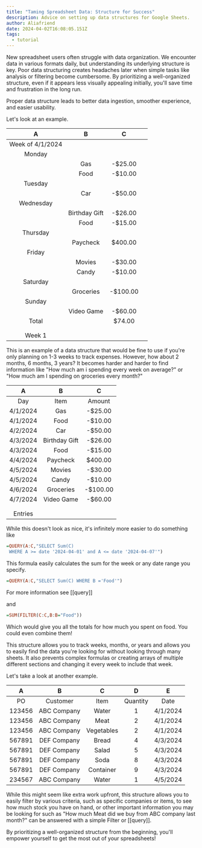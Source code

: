 ```yaml
---
title: "Taming Spreadsheet Data: Structure for Success"
description: Advice on setting up data structures for Google Sheets.
author: Aliafriend
date: 2024-04-02T16:08:05.151Z
tags:
  - tutorial
---
```

New spreadsheet users often struggle with data organization. We encounter data in various formats daily, but understanding its underlying structure is key. Poor data structuring creates headaches later when simple tasks like analysis or filtering become cumbersome. By prioritizing a well-organized structure, even if it appears less visually appealing initially, you'll save time and frustration in the long run.

Proper data structure leads to better data ingestion, smoother experience, and easier usability.

Let's look at an example.

| A                | B             | C         |     |
| :----------------: | :-------------: | :---------: | :---: |
| Week of 4/1/2024 |               |           |     |
| Monday           |               |           |     |
|                  | Gas           | \-$25.00  |     |
|                  | Food          | \-$10.00  |     |
| Tuesday          |               |           |     |
|                  | Car           | \-$50.00  |     |
| Wednesday        |               |           |     |
|                  | Birthday Gift | \-$26.00  |     |
|                  | Food          | \-$15.00  |     |
| Thursday         |               |           |     |
|                  | Paycheck      | $400.00   |     |
| Friday           |               |           |     |
|                  | Movies        | \-$30.00  |     |
|                  | Candy         | \-$10.00  |     |
| Saturday         |               |           |     |
|                  | Groceries     | \-$100.00 |     |
| Sunday           |               |           |     |
|                  | Video Game    | \-$60.00  |     |
| Total            |               | $74.00    |     |
|                  |               |           |     |
|                  |               |           |     |
| Week 1           |               |           |     |

This is an example of a data structure that would be fine to use if you're only planning on 1-3 weeks to track expenses. However, how about 2 months, 6 months, 3 years? It becomes harder and harder to find information like "How much am i spending every week on average?" or "How much am I spending on groceries every month?"

| A        | B             | C         |
| :--------: | :-------------: | :---------: |
| Day      | Item          | Amount    |
| 4/1/2024 | Gas           | \-$25.00  |
| 4/1/2024 | Food          | \-$10.00  |
| 4/2/2024 | Car           | \-$50.00  |
| 4/3/2024 | Birthday Gift | \-$26.00  |
| 4/3/2024 | Food          | \-$15.00  |
| 4/4/2024 | Paycheck      | $400.00   |
| 4/5/2024 | Movies        | \-$30.00  |
| 4/5/2024 | Candy         | \-$10.00  |
| 4/6/2024 | Groceries     | \-$100.00 |
| 4/7/2024 | Video Game    | \-$60.00  |
|          |               |           |
|          |               |           |
| Entries  |               |           |

While this doesn't look as nice, it's infinitely more easier to do something like

```haskell
=QUERY(A:C,"SELECT Sum(C)
 WHERE A >= date '2024-04-01' and A <= date '2024-04-07'")
```

This formula easily calculates the sum for the week or any date range you specify.

```haskell
=QUERY(A:C,"SELECT Sum(C) WHERE B ='Food'")
```

For more information see \[[query]]

and

```haskell
=SUM(FILTER(C:C,B:B="Food"))
```

Which would give you all the totals for how much you spent on food. You could even combine them!

This structure allows you to track weeks, months, or years and allows you to easily find the data you're looking for without looking through many sheets. It also prevents complex formulas or creating arrays of multiple different sections and changing it every week to include that week.

Let's take a look at another example.

| A                | B             | C         | D          | E          |
| :----------------: | :-------------: | :---------: | :----------: | :----------: |
| PO               |   Customer    | Item      |  Quantity  | Date       |
| 123456           | ABC Company   |   Water   |   1        | 4/1/2024   |
| 123456           | ABC Company   |   Meat    |   2        | 4/1/2024   |
| 123456           | ABC Company   | Vegetables|   2        | 4/1/2024   |
| 567891           | DEF Company   |   Bread   |   4        | 4/3/2024   |
| 567891           | DEF Company   |   Salad   |   5        | 4/3/2024   |
| 567891           | DEF Company   |   Soda    |   8        | 4/3/2024   |
| 567891           | DEF Company   | Container |   9        | 4/3/2024   |
| 234567           | ABC Company   |   Water   |   1        | 4/5/2024   |

While this might seem like extra work upfront, this structure allows you to easily filter by various criteria, such as specific companies or items, to see how much stock you have on hand, or other important information you may be looking for such as "How much Meat did we buy from ABC company last month?" can be answered with a simple Filter or \[[query]].

By prioritizing a well-organized structure from the beginning, you'll empower yourself to get the most out of your spreadsheets!